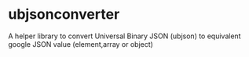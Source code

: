 # ubjsonconverter
A helper library to convert Universal Binary JSON (ubjson) to equivalent google JSON value (element,array or object)
